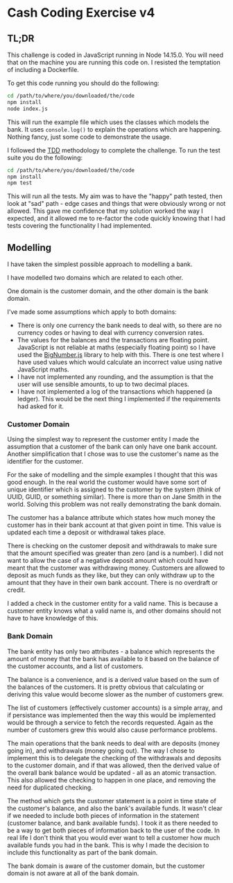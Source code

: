 # Cash Coding Exercise v4

## TL;DR

This challenge is coded in JavaScript running in Node 14.15.0. You will need that on the machine you are running this code on. I resisted the temptation of including a Dockerfile.

To get this code running you should do the following:

```bash
cd /path/to/where/you/downloaded/the/code
npm install
node index.js
```

This will run the example file which uses the classes which models the bank. It uses `console.log()` to explain the operations which are happening. Nothing fancy, just some code to demonstrate the usage.

I followed the [TDD](https://en.wikipedia.org/wiki/Test-driven_development) methodology to complete the challenge. To run the test suite you do the following:

```bash
cd /path/to/where/you/downloaded/the/code
npm install
npm test
```

This will run all the tests. My aim was to have the "happy" path tested, then look at "sad" path - edge cases and things that were obviously wrong or not allowed. This gave me confidence that my solution worked the way I expected, and it allowed me to re-factor the code quickly knowing that I had tests covering the functionality I had implemented.

## Modelling

I have taken the simplest possible approach to modelling a bank.

I have modelled two domains which are related to each other.

One domain is the customer domain, and the other domain is the bank domain.

I've made some assumptions which apply to both domains:

* There is only one currency the bank needs to deal with, so there are no currency codes or having to deal with currency conversion rates.
* The values for the balances and the transactions are floating point. JavaScript is not reliable at maths (especially floating point) so I have used the [BigNumber.js](https://github.com/MikeMcl/bignumber.js/) library to help with this. There is one test where I have used values which would calculate an incorrect value using native JavaScript maths.
* I have not implemented any rounding, and the assumption is that the user will use sensible amounts, to up to two decimal places.
* I have not implemented a log of the transactions  which happened (a ledger). This would be the next thing I implemented if the requirements had asked for it.

### Customer Domain

Using the simplest way to represent the customer entity I made the assumption that a customer of the bank can only have one bank account. Another simplification that I chose was to use the customer's name as the identifier for the customer.

For the sake of modelling and the simple examples I thought that this was good enough. In the real world the customer would have some sort of unique identifier which is assigned to the customer by the system (think of UUID, GUID, or something similar). There is more than on Jane Smith in the world. Solving this problem was not really demonstrating the bank domain.

The customer has a balance attribute which states how much money the customer has in their bank account at that given point in time. This value is updated each time a deposit or withdrawal takes place.

There is checking on the customer deposit and withdrawals to make sure that the amount specified was greater than zero (and is a number). I did not want to allow the case of a negative deposit amount which could have meant that the customer was withdrawing money. Customers are allowed to deposit as much funds as they like, but they can only withdraw up to the amount that they have in their own bank account. There is no overdraft or credit.

I added a check in the customer entity for a valid name. This is because a customer entity knows what a valid name is, and other domains should not have to have knowledge of this.

### Bank Domain

The bank entity has only two attributes - a balance which represents the amount of money that the bank has available to it based on the balance of the customer accounts, and a list of customers.

The balance is a convenience, and is a derived value based on the sum of the balances of the customers. It is pretty obvious that calculating or deriving this value would become slower as the number of customers grew.

The list of customers (effectively customer accounts) is a simple array, and if persistance was implemented then the way this would be implemented would be through a service to fetch the records requested. Again as the number of customers grew this would also cause performance problems.

The main operations that the bank needs to deal with are deposits (money going in), and withdrawals (money going out). The way I chose to implement this is to delegate the checking of the withdrawals and deposits to the customer domain, and if that was allowed, then the derived value of the overall bank balance would be updated - all as an atomic transaction. This also allowed the checking to happen in one place, and removing the need for duplicated checking.

The method which gets the customer statement is a point in time state of the customer's balance, and also the bank's available funds. It wasn't clear if we needed to include both pieces of information in the statement (customer balance, and bank available funds). I took it as there needed to be a way to get both pieces of information back to the user of the code. In real life I don't think that you would ever want to tell a customer how much available funds you had in the bank. This is why I made the decision to include this functionality as part of the bank domain.

The bank domain is aware of the customer domain, but the customer domain is not aware at all of the bank domain.

